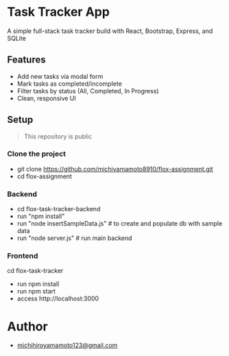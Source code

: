 # Task Tracker App

A simple full-stack task tracker build with React, Bootstrap, Express, and SQLite

## Features

- Add new tasks via modal form
- Mark tasks as completed/incomplete
- Filter tasks by status (All, Completed, In Progress)
- Clean, responsive UI

## Setup
> This repository is public
### Clone the project
- git clone https://github.com/michiyamamoto8910/flox-assignment.git
- cd flox-assignment
### Backend
- cd flox-task-tracker-backend
- run "npm install"
- run "node insertSampleData.js" # to create and populate db with sample data
- run "node server.js" # run main backend
### Frontend
cd flox-task-tracker
- run npm install
- run npm start
- access http://localhost:3000

# Author
- michihiroyamamoto123@gmail.com